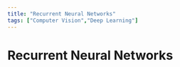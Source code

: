 ```yaml
---
title: "Recurrent Neural Networks"
tags: ["Computer Vision","Deep Learning"]
---
```


# Recurrent Neural Networks